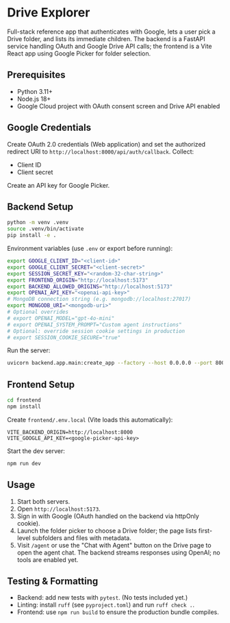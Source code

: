 # Drive Explorer

Full-stack reference app that authenticates with Google, lets a user pick a Drive folder, and lists its immediate
children. The backend is a FastAPI service handling OAuth and Google Drive API calls; the frontend is a Vite React
app using Google Picker for folder selection.

## Prerequisites
- Python 3.11+
- Node.js 18+
- Google Cloud project with OAuth consent screen and Drive API enabled

## Google Credentials
Create OAuth 2.0 credentials (Web application) and set the authorized redirect URI to `http://localhost:8000/api/auth/callback`.
Collect:
- Client ID
- Client secret

Create an API key for Google Picker.

## Backend Setup
```bash
python -m venv .venv
source .venv/bin/activate
pip install -e .
```

Environment variables (use `.env` or export before running):
```bash
export GOOGLE_CLIENT_ID="<client-id>"
export GOOGLE_CLIENT_SECRET="<client-secret>"
export SESSION_SECRET_KEY="<random-32-char-string>"
export FRONTEND_ORIGIN="http://localhost:5173"
export BACKEND_ALLOWED_ORIGINS="http://localhost:5173"
export OPENAI_API_KEY="<openai-api-key>"
# MongoDB connection string (e.g. mongodb://localhost:27017)
export MONGODB_URI="<mongodb-uri>"
# Optional overrides
# export OPENAI_MODEL="gpt-4o-mini"
# export OPENAI_SYSTEM_PROMPT="Custom agent instructions"
# Optional: override session cookie settings in production
# export SESSION_COOKIE_SECURE="true"
```

Run the server:
```bash
uvicorn backend.app.main:create_app --factory --host 0.0.0.0 --port 8000 --reload
```

## Frontend Setup
```bash
cd frontend
npm install
```

Create `frontend/.env.local` (Vite loads this automatically):
```
VITE_BACKEND_ORIGIN=http://localhost:8000
VITE_GOOGLE_API_KEY=<google-picker-api-key>
```

Start the dev server:
```bash
npm run dev
```

## Usage
1. Start both servers.
2. Open `http://localhost:5173`.
3. Sign in with Google (OAuth handled on the backend via httpOnly cookie).
4. Launch the folder picker to choose a Drive folder; the page lists first-level subfolders and files with metadata.
5. Visit `/agent` or use the "Chat with Agent" button on the Drive page to open the agent chat. The backend streams
   responses using OpenAI; no tools are enabled yet.

## Testing & Formatting
- Backend: add new tests with `pytest`. (No tests included yet.)
- Linting: install `ruff` (see `pyproject.toml`) and run `ruff check .`.
- Frontend: use `npm run build` to ensure the production bundle compiles.
